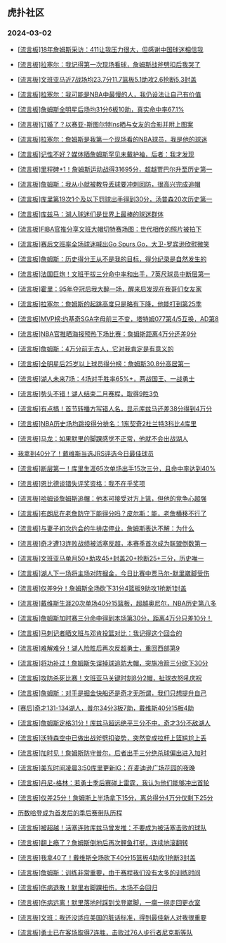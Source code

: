## 虎扑社区 
### 2024-03-02

+ [[流言板]18年詹姆斯采访：411让我压力很大，但感谢中国球迷相信我](https://bbs.hupu.com/625036330.html)

+ [[流言板]拉塞尔：我记得第一次现场看球，詹姆斯战斧劈扣后我哭了](https://bbs.hupu.com/625035441.html)

+ [[流言板]文班亚马近7战场均23.7分11.7篮板5.1助攻2.6抢断5.3封盖](https://bbs.hupu.com/625034930.html)

+ [[流言板]拉塞尔：我可能是NBA中最慢的人，我仍设法让自己有价值](https://bbs.hupu.com/625035641.html)

+ [[流言板]詹姆斯全明星后场均31分6板10助，真实命中率67.1%](https://bbs.hupu.com/625035957.html)

+ [[流言板]订婚了？以赛亚-斯图尔特Ins晒与女友的合影并附上图案](https://bbs.hupu.com/625034966.html)

+ [[流言板]拉塞尔：詹姆斯是我第一个现场看的NBA球员，我是他的球迷](https://bbs.hupu.com/625035395.html)

+ [[流言板]记性不好？媒体晒詹姆斯罕见未戴护袖，后者：我才发现](https://bbs.hupu.com/625032897.html)

+ [[流言板]里程碑+1！詹姆斯运动战得31695分，超越贾巴尔升至历史第一](https://bbs.hupu.com/625032726.html)

+ [[流言板]詹姆斯：我从小就被教导丢球要冲刺回防，很高兴完成追帽](https://bbs.hupu.com/625032664.html)

+ [[流言板]库里第19次1个及以下罚球出手得到30分，汤普森20次历史第一](https://bbs.hupu.com/625033007.html)

+ [[流言板]库兹马：湖人球迷们是世界上最棒的球迷群体](https://bbs.hupu.com/625034693.html)

+ [[流言板]FIBA官推分享文班大帽切特赛场图：世代相传的照片被拍下](https://bbs.hupu.com/625032167.html)

+ [[流言板]赛后文班率全场球迷喊出Go Spurs Go，大卫-罗宾逊欣慰微笑](https://bbs.hupu.com/625035761.html)

+ [[流言板]詹姆斯：历史得分王从不是我的目标，得分纪录是自然发生的](https://bbs.hupu.com/625031479.html)

+ [[流言板]法国巨炮！文班干拔三分命中率和出手，7英尺球员中断层第一](https://bbs.hupu.com/625031601.html)

+ [[流言板]霍里：95年夺冠后我大醉一场，醒来后发现在我哥们女友家](https://bbs.hupu.com/625031941.html)

+ [[流言板]拉塞尔：詹姆斯的起跳高度只是略有下降，他能打到第25季](https://bbs.hupu.com/625035225.html)

+ [[流言板]MVP榜:约基奇SGA字母前三不变，塔特姆077第4/5互换，AD第8](https://bbs.hupu.com/625036626.html)

+ [[流言板]NBA官推晒海报预热下场比赛：詹姆斯距离4万分还差9分](https://bbs.hupu.com/625031406.html)

+ [[流言板]詹姆斯：4万分前无古人，它对我肯定是有意义的](https://bbs.hupu.com/625031336.html)

+ [[流言板]全明星后25岁以上球员得分榜：詹姆斯30.8分高居第一](https://bbs.hupu.com/625031120.html)

+ [[流言板]湖人未来7场：4场对手胜率65%+，两战国王、一战勇士](https://bbs.hupu.com/625030900.html)

+ [[流言板]势头不错！湖人结束二月赛程，取得9胜3负](https://bbs.hupu.com/625031874.html)

+ [[流言板]有点搞！首节转播方写错人名，显示库兹马还差38分得到4万分](https://bbs.hupu.com/625028335.html)

+ [[流言板]NBA历史场均跳投得分排名：1东契奇2杜兰特3科比4库里](https://bbs.hupu.com/625036521.html)

+ [[流言板]马龙：如果默里的脚踝感觉不正常，他就不会出战湖人](https://bbs.hupu.com/625030515.html)

+ [我拿到40分了！戴维斯当选JRS评选今日最佳球员](https://bbs.hupu.com/625032963.html)

+ [[流言板]断层第一！库里生涯65次单场出手15次三分，且命中率达到40%](https://bbs.hupu.com/625032499.html)

+ [[流言板]恩比德谈错失评奖资格：我不在乎奖项](https://bbs.hupu.com/625035040.html)

+ [[流言板]哈姆谈詹姆斯追帽：他本可接受对方上篮，但他的竞争心超强](https://bbs.hupu.com/625034305.html)

+ [[流言板]布朗尼在老詹防守下能得分吗？皮尔斯：能，老詹横移不行了](https://bbs.hupu.com/625036081.html)

+ [[流言板]与妻子初次约会的牛排店停业，詹姆斯表达不解：为什么](https://bbs.hupu.com/625029890.html)

+ [[流言板]奇才遭13连败战绩被活塞反超，本赛季首次成为联盟倒数第一](https://bbs.hupu.com/625029547.html)

+ [[流言板]文班亚马单月50+助攻45+封盖20+抢断25+三分，历史唯一](https://bbs.hupu.com/625030323.html)

+ [[流言板]湖人下一场将主场对阵掘金，今日比赛中贾马尔-默里崴脚受伤](https://bbs.hupu.com/625029840.html)

+ [[流言板]仅差9分！詹姆斯全场砍下31分4篮板9助攻1抢断1封盖](https://bbs.hupu.com/625029552.html)

+ [[流言板]戴维斯生涯20次单场40分15篮板，超越奥尼尔，NBA历史第八多](https://bbs.hupu.com/625036166.html)

+ [[流言板]詹姆斯加时赛三分命中得到本场第30分，距离4万分只差10分！](https://bbs.hupu.com/625029365.html)

+ [[流言板]马刺记者晒文班与邓肯投篮对比：我记得这个回合的](https://bbs.hupu.com/625029527.html)

+ [[流言板]难解难分！湖人险胜后再次反超勇士，重回西部第9](https://bbs.hupu.com/625029628.html)

+ [[流言板]将功补过！詹姆斯失误掉球追防大帽，突施冷箭三分砍下30分](https://bbs.hupu.com/625029367.html)

+ [[流言板]攻防杀死比赛！文班亚马关键时刻8分2帽，扯球衣怒吼庆祝](https://bbs.hupu.com/625026923.html)

+ [[流言板]詹姆斯：对手是掘金快船还是奇才无所谓，我们只想提升自己](https://bbs.hupu.com/625032212.html)

+ [[赛后]奇才131-134湖人，普尔34分3板7助，戴维斯40分15板4助](https://bbs.hupu.com/625029521.html)

+ [[流言板]詹姆斯定格31分！库兹马超远绝平三分不中，奇才3分不敌湖人](https://bbs.hupu.com/625029526.html)

+ [[流言板]沃特森空中已做出战斧劈扣姿势，突然变成拉杆上篮尴尬上丢](https://bbs.hupu.com/625028527.html)

+ [[流言板]加时见！詹姆斯防守普尔，后者出手三分绝杀球偏出进入加时](https://bbs.hupu.com/625029243.html)

+ [[流言板]美东时间凌晨3:50库里更新IG：在麦迪逊广场花园的夜晚](https://bbs.hupu.com/625031959.html)

+ [[流言板]丹尼-格林：若勇士季后赛碰上雷霆，我认为他们能够冲出首轮](https://bbs.hupu.com/625036679.html)

+ [[流言板]仅差25分！詹姆斯上半场拿下15分，离总得分4万分仅剩下25分](https://bbs.hupu.com/625028025.html)

+ [历数哈登成为首发后的季后赛带队历程](https://bbs.hupu.com/625035719.html)

+ [[流言板]被超越！活塞连败库兹马曾发推：不要成为被活塞击败的球队](https://bbs.hupu.com/625030093.html)

+ [[流言板]翻上瘾了？詹姆斯倒地后再次鲤鱼打挺，连续地滚翻转](https://bbs.hupu.com/625027684.html)

+ [[流言板]我拿40了！戴维斯全场砍下40分15篮板4助攻1抢断3封盖](https://bbs.hupu.com/625029562.html)

+ [[流言板]詹姆斯：训练非常重要，由于赛程我们没有太多的训练时间](https://bbs.hupu.com/625032772.html)

+ [[流言板]伤病退散！默里右脚踝扭伤，本场不会回归](https://bbs.hupu.com/625027801.html)

+ [[流言板]伤病远离！默里落地时踩到戈登崴脚，一瘸一拐走回更衣室](https://bbs.hupu.com/625027306.html)

+ [[流言板]文班：我还没适应美国的脏话标准，得到最佳新人对我很重要](https://bbs.hupu.com/625035276.html)

+ [[流言板]勇士已在客场取得7连胜，击败过76人步行者尼克斯等队](https://bbs.hupu.com/625032986.html)

